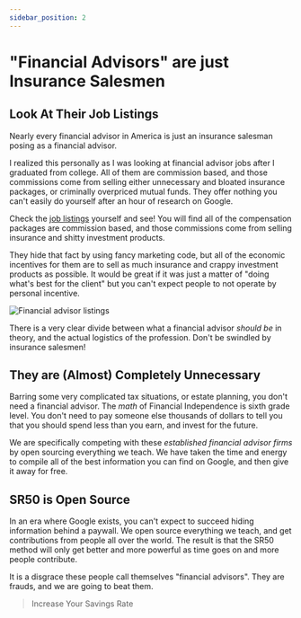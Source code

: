 ```yaml
---
sidebar_position: 2
---
```


# "Financial Advisors" are just Insurance Salesmen

## Look At Their Job Listings

Nearly every financial advisor in America is just an insurance salesman posing as a financial advisor.

I realized this personally as I was looking at financial advisor jobs after I graduated from college. All of them are commission based, and those commissions come from selling either unnecessary and bloated insurance packages, or criminally overpriced mutual funds. They offer nothing you can't easily do yourself after an hour of research on Google.

Check the [job listings](https://www.indeed.com/q-Financial-Advisor-jobs.html?vjk=179876bfb2533373) yourself and see! You will find all of the compensation packages are commission based, and those commissions come from selling insurance and shitty investment products. 

They hide that fact by using fancy marketing code, but all of the economic incentives for them are to sell as much insurance and crappy investment products as possible. It would be great if it was just a matter of "doing what's best for the client" but you can't expect people to not operate by personal incentive.

![Financial advisor listings](/img/financial-advisor-listings-dark.svg)

There is a very clear divide between what a financial advisor *should be* in theory, and the actual logistics of the profession. Don't be swindled by insurance salesmen!

## They are (Almost) Completely Unnecessary

Barring some very complicated tax situations, or estate planning, you don't need a financial advisor. The *math* of Financial Independence is sixth grade level. You don't need to pay someone else thousands of dollars to tell you that you should spend less than you earn, and invest for the future.

We are specifically competing with these *established financial advisor firms* by open sourcing everything we teach. We have taken the time and energy to compile all of the best information you can find on Google, and then give it away for free. 

## SR50 is Open Source

In an era where Google exists, you can't expect to succeed hiding information behind a paywall. We open source everything we teach, and get contributions from people all over the world. The result is that the SR50 method will only get better and more powerful as time goes on and more people contribute.

It is a disgrace these people call themselves "financial advisors". They are frauds, and we are going to beat them.

>Increase Your Savings Rate